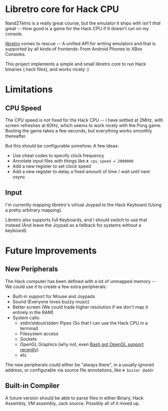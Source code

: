 Libretro core for Hack CPU
==========================

Nand2Tetris is a really great course, but the emulator it ships with isn't _that_ great -- How good is a game for the Hack CPU if It doesn't run on my console.

[libretro](https://www.libretro.com/) comes to rescue -- A unified API for writing emulators and that is supported by all kinds of frontends: From Android Phones to XBox Consoles.

This project implements a simple and small libretro core to run Hack binaries (.hack files), and works nicely :)


Limitations
===========

CPU Speed
---------
The CPU speed is not fixed for the Hack CPU -- I have settled at 2MHz, with screen refreshes at 60Hz, which seems to work nicely with the Pong game.
Booting the game takes a few seconds, but everything works smoothly thereafter.

But this should be configurable somehow. A few ideas:
- Use cheat codes to specify clock frequency
- Annotate input files with things like `# cpu_speed = 2000000`
- Add a new register to set clock speed
- Add a new register to delay a fixed amount of time / wait until next vsync



Input
-----

I'm currently mapping libretro's virtual Joypad to the Hack Keyboard (Using a pretty arbitrary mapping).

Libretro also supports full Keyboards, and I should switch to use that instead (And leave the Joypad as a fallback for systems without a keyboard).



Future Improvements
===================

New Peripherals
---------------

The Hack computer has been defined with a lot of unmapped memory -- We could use it to create a few extra peripherals:
- Built-in support for Mouse and Joypads
- Sound (Everyone loves buzzy music)
- Better screen (We could trade higher resolution if we don't map it entirely in the RAM)
- System calls:
    - stdin/stdout/stderr Pipes (So that I can use the Hack CPU in a terminal)
    - Filesystem access
    - Sockets
    - OpenGL Graphics (why not, even [Bash got OpenGL support recently](https://opensource.com/article/18/4/opengl-bindings-bash))
    - etc

The new peripherals could either be "always there", in a usually ignored address, or configurable via source file annotations, like `# buzzer @addr`


Built-in Compiler
-----------------

A future version should be able to parse files in either Binary, Hack Assembly, VM assembly, Jack source. Possibly all of it mixed up.
